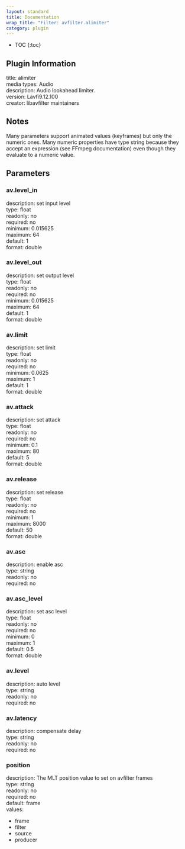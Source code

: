 ```yaml
---
layout: standard
title: Documentation
wrap_title: "Filter: avfilter.alimiter"
category: plugin
---
```

* TOC
{:toc}

## Plugin Information

title: alimiter  
media types:
Audio  
description: Audio lookahead limiter.  
version: Lavfi9.12.100  
creator: libavfilter maintainers  

## Notes

Many parameters support animated values (keyframes) but only the numeric ones. Many numeric properties have type string because they accept an expression (see FFmpeg documentation) even though they evaluate to a numeric value.

## Parameters

### av.level_in

  
description:
set input level  
type: float  
readonly: no  
required: no  
minimum: 0.015625  
maximum: 64  
default: 1  
format: double  

### av.level_out

  
description:
set output level  
type: float  
readonly: no  
required: no  
minimum: 0.015625  
maximum: 64  
default: 1  
format: double  

### av.limit

  
description:
set limit  
type: float  
readonly: no  
required: no  
minimum: 0.0625  
maximum: 1  
default: 1  
format: double  

### av.attack

  
description:
set attack  
type: float  
readonly: no  
required: no  
minimum: 0.1  
maximum: 80  
default: 5  
format: double  

### av.release

  
description:
set release  
type: float  
readonly: no  
required: no  
minimum: 1  
maximum: 8000  
default: 50  
format: double  

### av.asc

  
description:
enable asc  
type: string  
readonly: no  
required: no  

### av.asc_level

  
description:
set asc level  
type: float  
readonly: no  
required: no  
minimum: 0  
maximum: 1  
default: 0.5  
format: double  

### av.level

  
description:
auto level  
type: string  
readonly: no  
required: no  

### av.latency

  
description:
compensate delay  
type: string  
readonly: no  
required: no  

### position

  
description:
The MLT position value to set on avfilter frames  
type: string  
readonly: no  
required: no  
default: frame  
values:  

* frame
* filter
* source
* producer

